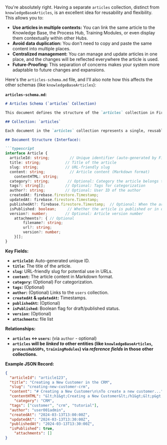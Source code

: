 You're absolutely right. Having a separate `articles` collection, distinct from `knowledgeBaseArticles`, is an excellent idea for reusability and flexibility. This allows you to:

*   **Use articles in multiple contexts:** You can link the same article to the Knowledge Base, the Process Hub, Training Modules, or even display them contextually within other Hubs.
*   **Avoid data duplication:** You don't need to copy and paste the same content into multiple places.
*   **Centralized management:** You can manage and update articles in one place, and the changes will be reflected everywhere the article is used.
*   **Future-Proofing:**  This separation of concerns makes your system more adaptable to future changes and expansions.

Here's the `articles-schema.md` file, and I'll also note how this affects the other schemas (like `knowledgeBaseArticles`):

**`articles-schema.md`:**

```markdown
# Articles Schema (`articles` Collection)

This document defines the structure of the `articles` collection in Firestore. This collection stores reusable article content that can be used in various parts of the Jezweb Hub (Knowledge Base, Process Hub, Training Modules, etc.).

## Collection: `articles`

Each document in the `articles` collection represents a single, reusable article.

## Document Structure (Interface):

```typescript
interface Article {
  articleId: string;         // Unique identifier (auto-generated by Firestore)
  title: string;           // Title of the article
  slug: string;            // URL-friendly slug
  content: string;           // Article content (Markdown format)
    contentHTML: string;
  category?: string;        // Optional: Category the article belongs to
  tags?: string[];         // Optional: Tags for categorization
  author?: string;         // Optional: User ID of the author
  createdAt: firebase.firestore.Timestamp;
  updatedAt: firebase.firestore.Timestamp;
  publishedAt?: firebase.firestore.Timestamp;  // Optional: When the article was published
  isPublished: boolean;     // Whether the article is published or in draft mode
  version?: number;        // Optional: Article version number
    attachments?: { // Optional
        filename?: string;
        url?: string;
        version?: number;
    }[];
}
```

**Key Fields:**

*   **`articleId`:** Auto-generated unique ID.
*   **`title`:** The title of the article.
*   **`slug`:** URL-friendly slug for potential use in URLs.
*   **`content`:** The article content in Markdown format.
*   **`category`:** (Optional)  For categorization.
*   **`tags`:** (Optional)
*   **`author`:** (Optional) Links to the `users` collection.
*   **`createdAt` & `updatedAt`:** Timestamps.
*   **`publishedAt`:** (Optional)
*   **`isPublished`:** Boolean flag for draft/published status.
*   **`version`:** (Optional)
*   **`attachments`:** file list

**Relationships:**

*   **`articles` ↔️ `users`:** (via `author` - optional)
*   **`articles` will be *linked to* other entities (like `knowledgeBaseArticles`, `processHubSOPs`, `trainingModules`) via *reference fields* in those other collections.**

**Example JSON Record:**

```json
{
  "articleId": "article123",
  "title": "Creating a New Customer in the CRM",
  "slug": "creating-new-customer-crm",
  "content": "# Creating a New Customer\n\nTo create a new customer...",
  "contentHTML": "&lt;h1&gt;Creating a New Customer&lt;/h1&gt;&lt;p&gt;To create a new customer...&lt;/p&gt;",
    "category": "CRM",
  "tags": ["customer", "crm", "tutorial"],
  "author": "user001admin",
  "createdAt": "2024-03-13T13:00:00Z",
  "updatedAt": "2024-03-13T13:30:00Z",
  "publishedAt": "2024-03-13T13:30:00Z",
  "isPublished": true,
    "attachments": []
}
```
